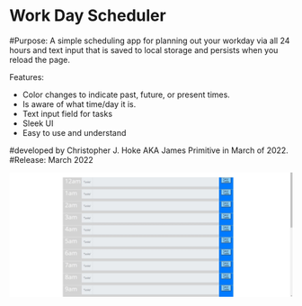 # Work Day Scheduler 

#Purpose: A simple scheduling app for planning out your workday via all 24 hours and text input that is saved to local storage and persists when you reload the page. 

Features: 
- Color changes to indicate past, future, or present times. 
- Is aware of what time/day it is. 
- Text input field for tasks
- Sleek UI
- Easy to use and understand

#developed by 
Christopher J. Hoke AKA James Primitive 
in March of 2022. 
#Release: March 2022

![Image of Workday Schedulatron](super-disco/Develop/assets/image/workdayschedulator.jpg)
